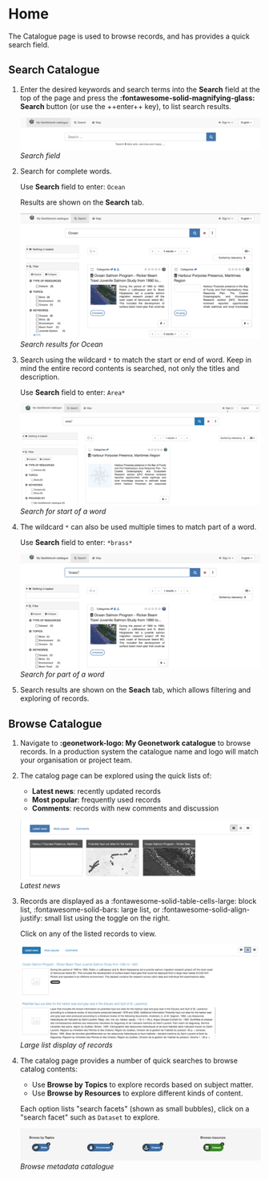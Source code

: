 # Home

The Catalogue page is used to browse records, and has provides a quick search field.

## Search Catalogue

1.  Enter the desired keywords and search terms into the **Search** field
    at the top of the page and press the **:fontawesome-solid-magnifying-glass: Search** button
    (or use the ++enter++ key), to list search results.

    ![Search field](img/search.png)
    *Search field*

2.  Search for complete words.

    Use **Search** field to enter: `Ocean`
    
    Results are shown on the **Search** tab.

    ![](img/search_results.png)
    *Search results for Ocean*

3.  Search using the wildcard `*` to match the start or end of word. 
    Keep in mind the entire record contents is searched, not only the
    titles and description.
    
    Use **Search** field to enter: `Area*`

    ![](img/search_wildcard.png)
    *Search for start of a word*

4.  The wildcard `*` can also be used multiple times to match part of a word.

    Use **Search** field to enter: `*brass*`

    ![](img/search_partial.png)
    *Search for part of a word*

5. Search results are shown on the **Seach** tab, which allows filtering and exploring of records.

## Browse Catalogue

1.  Navigate to **:geonetwork-logo: My Geonetwork catalogue** to browse records.
    In a production system the catalogue name and logo will
    match your organisation or project team.

2.  The catalog page can be explored using the quick lists of:

    -   **Latest news**: recently updated records
    -   **Most popular**: frequently used records
    -   **Comments**: records with new comments and discussion

    ![](img/browse_latest.png)
    *Latest news*

3.  Records are displayed as a :fontawesome-solid-table-cells-large: block list, :fontawesome-solid-bars: large list, or :fontawesome-solid-align-justify: small list
    using the toggle on the right.

    Click on any of the listed records to view.

    ![](img/browse_large_list.png)
    *Large list display of records*

4.  The catalog page provides a number of quick searches to browse
    catalog contents:

    -   Use **Browse by Topics** to
        explore records based on subject matter.
    -   Use **Browse by Resources** to
        explore different kinds of content.

    Each option lists "search facets" (shown as small bubbles), click
    on a "search facet" such as `Dataset` to explore.

    ![](img/browse.png)
    *Browse metadata catalogue*

